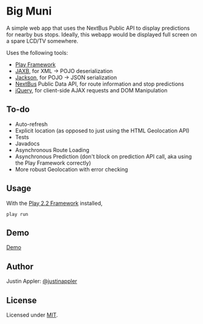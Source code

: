 Big Muni
=====================================

A simple web app that uses the NextBus Public API to display predictions for nearby bus stops.  Ideally, this webapp would be displayed full screen on a spare LCD/TV somewhere.

Uses the following tools:
* [Play Framework][play2]
* [JAXB][jaxb], for XML -> POJO deserialization
* [Jackson][jackson], for POJO -> JSON serialization
* [NextBus][nextbus] Public Data API, for route information and stop predictions
* [jQuery][jquery], for client-side AJAX requests and DOM Manipulation

## To-do
* Auto-refresh
* Explicit location (as opposed to just using the HTML Geolocation API)
* Tests
* Javadocs
* Asynchronous Route Loading
* Asynchronous Prediction (don't block on prediction API call, aka using the Play Framework correctly)
* More robust Geolocation with error checking 

## Usage
With the [Play 2.2 Framework][play2] installed,
```
play run
```

## Demo
[Demo][demo]

## Author

Justin Appler: [@justinappler][twitter]

## License

Licensed under [MIT][mit].

[demo]: http://big-muni.herokuapp.com/
[twitter]: http://twitter.com/justinappler
[mit]: http://www.opensource.org/licenses/mit-license.php
[play2]: http://www.playframework.com
[jaxb]: https://jaxb.java.net/
[jackson]: https://github.com/FasterXML/jackson
[nextbus]: http://www.nextbus.com
[jquery]: http://www.jquery.com

